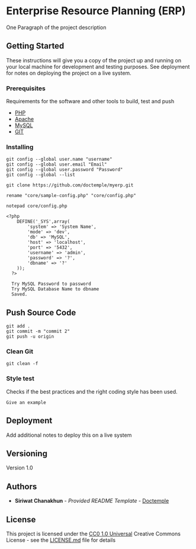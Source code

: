 
# Enterprise Resource Planning (ERP)

One Paragraph of the project description

## Getting Started

These instructions will give you a copy of the project up and running on
your local machine for development and testing purposes. See deployment
for notes on deploying the project on a live system.

### Prerequisites

Requirements for the software and other tools to build, test and push 
- [PHP](https://www.php.net/downloads)
- [Apache](https://httpd.apache.org/download.cgi)
- [MySQL](https://dev.mysql.com/downloads)
- [GIT](https://git-scm.com/download/win)

### Installing

    git config --global user.name "username"
    git config --global user.email "Email"
    git config --global user.password "Password"
    git config --global --list

    git clone https://github.com/doctemple/myerp.git

    rename "core/sample-config.php" "core/config.php"

    notepad core/config.php

    <?php
        DEFINE('_SYS',array(
            'system' => 'System Name',
            'mode' => 'dev',
            'db' => 'MySQL',
            'host' => 'localhost',
            'port' => '5432',
            'username' => 'admin',
            'password' => '?',
            'dbname' => '?'
        ));
      ?>

      Try MySQL Password to password
      Try MySQL Database Name to dbname
      Saved.

## Push Source Code

    git add .
    git commit -m "commit 2"
    git push -u origin

### Clean Git 

    git clean -f

### Style test

Checks if the best practices and the right coding style has been used.

    Give an example

## Deployment

Add additional notes to deploy this on a live system

## Versioning

Version 1.0

## Authors

  - **Siriwat Chanakhun** - *Provided README Template* -
    [Doctemple](https://github.com/doctemple)

## License

This project is licensed under the [CC0 1.0 Universal](LICENSE.md)
Creative Commons License - see the [LICENSE.md](LICENSE.md) file for
details